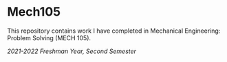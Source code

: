 # Mech105
This repository contains work I have completed in Mechanical Engineering: Problem Solving (MECH 105).

*2021-2022 Freshman Year, Second Semester*
